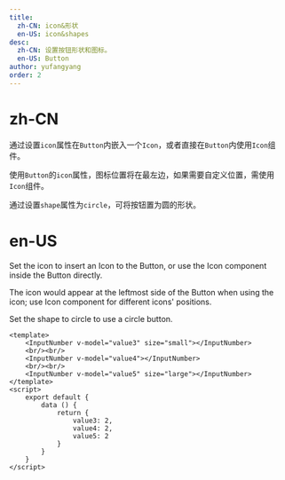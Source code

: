 ```yaml
---
title:
  zh-CN: icon&形状
  en-US: icon&shapes
desc:
  zh-CN: 设置按钮形状和图标。
  en-US: Button
author: yufangyang
order: 2
---
```


# zh-CN
通过设置`icon`属性在`Button`内嵌入一个`Icon`，或者直接在`Button`内使用`Icon`组件。

使用`Button`的`icon`属性，图标位置将在最左边，如果需要自定义位置，需使用`Icon`组件。

通过设置`shape`属性为`circle`，可将按钮置为圆的形状。

# en-US
Set the icon to insert an Icon to the Button, or use the Icon component inside the Button directly.

The icon would appear at the leftmost side of the Button when
using the icon; use Icon component for different icons' positions.

Set the shape to circle to use a circle button.


```vue
<template>
    <InputNumber v-model="value3" size="small"></InputNumber>
    <br/><br/>
    <InputNumber v-model="value4"></InputNumber>
    <br/><br/>
    <InputNumber v-model="value5" size="large"></InputNumber>
</template>
<script>
    export default {
        data () {
            return {
                value3: 2,
                value4: 2,
                value5: 2
            }
        }
    }
</script>
```
